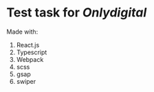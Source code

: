 # Test task for *Onlydigital*

Made with: 

1. React.js
2. Typescript
3. Webpack
4. scss
5. gsap
6. swiper
